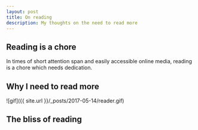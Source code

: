 ```yaml
---
layout: post
title: On reading
description: My thoughts on the need to read more
---
```


## Reading is a chore
In times of short attention span and easily accessible online media, reading is a chore which needs dedication.

## Why I need to read more
![gif]({{ site.url }}/_posts/2017-05-14/reader.gif)

## The bliss of reading
